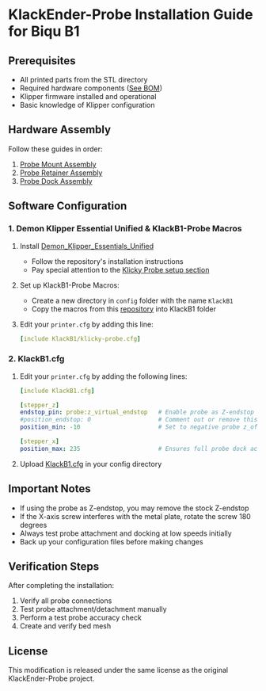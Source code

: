 # KlackEnder-Probe Installation Guide for Biqu B1

## Prerequisites
- All printed parts from the STL directory
- Required hardware components ([See BOM](https://kevinakasam.com/klack-bom/))
- Klipper firmware installed and operational
- Basic knowledge of Klipper configuration

## Hardware Assembly
Follow these guides in order:
1. [Probe Mount Assembly](https://kevinakasam.com/lets-build-the-probe-mount/)
2. [Probe Retainer Assembly](https://kevinakasam.com/lets-build-the-probe-retainer/)
3. [Probe Dock Assembly](https://kevinakasam.com/lets-build-the-probe-dock/)

## Software Configuration

### 1. Demon Klipper Essential Unified & KlackB1-Probe Macros

1. Install [Demon_Klipper_Essentials_Unified](https://github.com/3DPrintDemon/Demon_Klipper_Essentials_Unified/tree/main)
   - Follow the repository's installation instructions
   - Pay special attention to the [Klicky Probe setup section](https://github.com/3DPrintDemon/Demon_Klipper_Essentials_Unified/blob/main/Documentation/INSTALL_INSTRUCTIONS/General%20_Setup_For_All_Printers/INSTALL_INSTRUCTIONS.md#unless-youre-using-klicky-probe)

2. Set up KlackB1-Probe Macros:
   - Create a new directory in `config` folder with the name `KlackB1`
   - Copy the macros from this [repository](https://github.com/Trei-D/KlackB1-Probe-Macros) into KlackB1 folder


3. Edit your `printer.cfg` by adding this line:
   ```yaml
   [include KlackB1/klicky-probe.cfg]
   ```

### 2. KlackB1.cfg

1. Edit your `printer.cfg` by adding the following lines:
   ```yaml
   [include KlackB1.cfg]
   ```
   ```yaml
   [stepper_z]
   endstop_pin: probe:z_virtual_endstop   # Enable probe as Z-endstop
   #position_endstop: 0                   # Comment out or remove this line
   position_min: -10                      # Set to negative probe z_offset value
   
   [stepper_x]
   position_max: 235                      # Ensures full probe dock access
   ```

2. Upload [KlackB1.cfg](https://github.com/Trei-D/Biqu-B1-Klack-Probe/blob/main/Firmware/KlackB1.cfg) in your config directory

## Important Notes

- If using the probe as Z-endstop, you may remove the stock Z-endstop
- If the X-axis screw interferes with the metal plate, rotate the screw 180 degrees
- Always test probe attachment and docking at low speeds initially
- Back up your configuration files before making changes

## Verification Steps

After completing the installation:
1. Verify all probe connections
2. Test probe attachment/detachment manually
3. Perform a test probe accuracy check
4. Create and verify bed mesh


## License

This modification is released under the same license as the original KlackEnder-Probe project.

